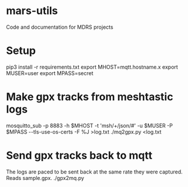 # mars-utils
Code and documentation for MDRS projects

# Setup
pip3 install -r requirements.txt
export MHOST=mqtt.hostname.x
export MUSER=user
export MPASS=secret

# Make gpx tracks from meshtastic logs
mosquitto_sub -p 8883 -h $MHOST -t 'msh/+/json/#' -u $MUSER -P $MPASS --tls-use-os-certs -F %J >log.txt
./mq2gpx.py <log.txt

# Send gpx tracks back to mqtt
The logs are paced to be sent back at the same rate they were captured. Reads sample.gpx.
./gpx2mq.py

